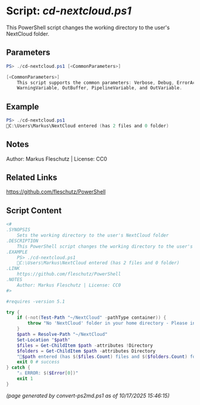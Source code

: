 Script: *cd-nextcloud.ps1*
========================

This PowerShell script changes the working directory to the user's NextCloud folder.

Parameters
----------
```powershell
PS> ./cd-nextcloud.ps1 [<CommonParameters>]

[<CommonParameters>]
    This script supports the common parameters: Verbose, Debug, ErrorAction, ErrorVariable, WarningAction, 
    WarningVariable, OutBuffer, PipelineVariable, and OutVariable.
```

Example
-------
```powershell
PS> ./cd-nextcloud.ps1
📂C:\Users\Markus\NextCloud entered (has 2 files and 0 folder)

```

Notes
-----
Author: Markus Fleschutz | License: CC0

Related Links
-------------
https://github.com/fleschutz/PowerShell

Script Content
--------------
```powershell
<#
.SYNOPSIS
	Sets the working directory to the user's NextCloud folder
.DESCRIPTION
	This PowerShell script changes the working directory to the user's NextCloud folder.
.EXAMPLE
	PS> ./cd-nextcloud.ps1
	📂C:\Users\Markus\NextCloud entered (has 2 files and 0 folder)
.LINK
	https://github.com/fleschutz/PowerShell
.NOTES
	Author: Markus Fleschutz | License: CC0
#>

#requires -version 5.1

try {
	if (-not(Test-Path "~/NextCloud" -pathType container)) {
		throw "No 'NextCloud' folder in your home directory - Please install NextCloud"
	}
	$path = Resolve-Path "~/NextCloud"
	Set-Location "$path"
	$files = Get-ChildItem $path -attributes !Directory
	$folders = Get-ChildItem $path -attributes Directory
	"📂$path entered (has $($files.Count) files and $($folders.Count) folders)"
	exit 0 # success
} catch {
	"⚠️ ERROR: $($Error[0])"
	exit 1
}
```

*(page generated by convert-ps2md.ps1 as of 10/17/2025 15:46:15)*
